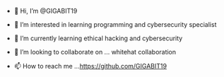 - 👋 Hi, I’m @GIGABIT19

- 👀 I’m interested in learning programming and cybersecurity specialist
- 🌱 I’m currently learning ethical hacking and cybersecurity 
- 💞️ I’m looking to collaborate on ...  whitehat collaboration
- 📫 How to reach me ...https://github.com/GIGABIT19


<!---
GIGABIT19/GIGABIT19 is a ✨ special ✨ repository because its `README.md` (this file) appears on your GitHub profile.
You can click the Preview link to take a look at your changes.
--->
